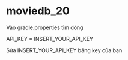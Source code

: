 # moviedb_20

Vào gradle.properties tìm dòng

API_KEY = INSERT_YOUR_API_KEY

Sửa INSERT_YOUR_API_KEY bằng key của bạn
